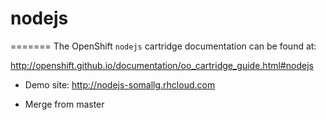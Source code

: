 # nodejs
=======
The OpenShift `nodejs` cartridge documentation can be found at:

http://openshift.github.io/documentation/oo_cartridge_guide.html#nodejs

* Demo site: http://nodejs-somallg.rhcloud.com

* Merge from master